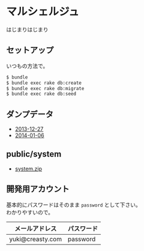 マルシェルジュ
=============

はじまりはじまり


セットアップ
------------

いつもの方法で。

```sh
$ bundle
$ bundle exec rake db:create
$ bundle exec rake db:migrate
$ bundle exec rake db:seed
```


ダンプデータ
------------

- [2013-12-27](https://www.dropbox.com/s/foeklm0ypms0ank/marcierge_development_2013-12-27.sql)
- [2014-01-06](https://www.dropbox.com/s/rrdphkbbvd67ggq/marcierge_development_2014-01-06.sql)


public/system
-------------

- [system.zip](https://www.dropbox.com/s/cgl9exzc0bpl21f/system.zip)


開発用アカウント
----------------

基本的にパスワードはそのまま `password` として下さい。  
わかりやすいので。

<table>
  <thead>
    <tr>
      <th>メールアドレス</th>
      <th>パスワード</th>
    </tr>
  </thead>
  <tbody>
    <tr>
      <td>yuki@creasty.com</td>
      <td>password</td>
    </tr>
  </tbody>
</table>


